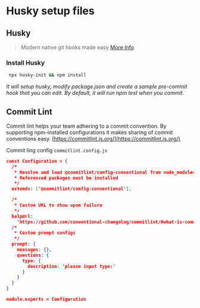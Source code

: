 # Husky setup files

## Husky

> Modern native git hooks made easy [More Info](<[https://link](https://typicode.github.io/husky/#/)>)

### Install Husky

```bash
 npx husky-init && npm install
```

_It will setup husky, modify package.json and create a sample pre-commit hook that you can edit. By default, it will run npm test when you commit._

## Commit Lint

Commit lint helps your team adhering to a commit convention. By supporting npm-installed configurations it makes sharing of commit conventions easy. [https://commitlint.js.org/](https://commitlint.js.org/)

Commit ling config `commitlint.config.js`

```json
const Configuration = {
  /*
   * Resolve and load @commitlint/config-conventional from node_modules.
   * Referenced packages must be installed
   */
  extends: ['@commitlint/config-conventional'],

  /*
   * Custom URL to show upon failure
   */
  helpUrl:
    'https://github.com/conventional-changelog/commitlint/#what-is-commitlint',
  /*
   * Custom prompt configs
   */
  prompt: {
    messages: {},
    questions: {
      type: {
        description: 'please input type:'
      }
    }
  }
}

module.exports = Configuration

```
